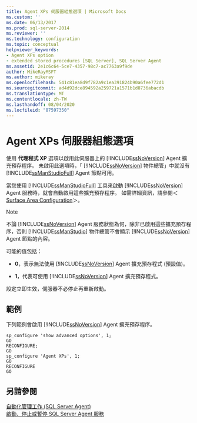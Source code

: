 ```yaml
---
title: Agent XPs 伺服器組態選項 | Microsoft Docs
ms.custom: ''
ms.date: 06/13/2017
ms.prod: sql-server-2014
ms.reviewer: ''
ms.technology: configuration
ms.topic: conceptual
helpviewer_keywords:
- Agent XPs option
- extended stored procedures [SQL Server], SQL Server Agent
ms.assetid: 2e1c6c64-5ce7-4357-98c7-ac7763a9f9de
author: MikeRayMSFT
ms.author: mikeray
ms.openlocfilehash: 541c81ea8d9f782a9c1ea391824b90a6fee772d1
ms.sourcegitcommit: ad4d92dce894592a259721a1571b1d8736abacdb
ms.translationtype: MT
ms.contentlocale: zh-TW
ms.lasthandoff: 08/04/2020
ms.locfileid: "87597350"
---
```

# <a name="agent-xps-server-configuration-option"></a>Agent XPs 伺服器組態選項
  使用 **代理程式 XP** 選項以啟用此伺服器上的 [!INCLUDE[ssNoVersion](../../includes/ssnoversion-md.md)] Agent 擴充預存程序。 未啟用此選項時，「 [!INCLUDE[ssNoVersion](../../includes/ssnoversion-md.md)] 物件總管」中就沒有 [!INCLUDE[ssManStudioFull](../../includes/ssmanstudiofull-md.md)] Agent 節點可用。  
  
 當您使用 [!INCLUDE[ssManStudioFull](../../includes/ssmanstudiofull-md.md)] 工具來啟動 [!INCLUDE[ssNoVersion](../../includes/ssnoversion-md.md)] Agent 服務時，就會自動啟用這些擴充預存程序。 如需詳細資訊，請參閱＜ [Surface Area Configuration](../../relational-databases/security/surface-area-configuration.md)＞。  
  
> [!NOTE]  
>  不論 [!INCLUDE[ssNoVersion](../../includes/ssnoversion-md.md)] Agent 服務狀態為何，除非已啟用這些擴充預存程序，否則 [!INCLUDE[ssManStudio](../../includes/ssmanstudio-md.md)] 物件總管不會顯示 [!INCLUDE[ssNoVersion](../../includes/ssnoversion-md.md)] Agent 節點的內容。  
  
 可能的值包括：  
  
-   **0**，表示無法使用 [!INCLUDE[ssNoVersion](../../includes/ssnoversion-md.md)] Agent 擴充預存程式 (預設值)。  
  
-   **1**，代表可使用 [!INCLUDE[ssNoVersion](../../includes/ssnoversion-md.md)] Agent 擴充預存程式。  
  
 設定立即生效，伺服器不必停止再重新啟動。  
  
## <a name="examples"></a>範例  
 下列範例會啟用 [!INCLUDE[ssNoVersion](../../includes/ssnoversion-md.md)] Agent 擴充預存程序。  
  
```  
sp_configure 'show advanced options', 1;  
GO  
RECONFIGURE;  
GO  
sp_configure 'Agent XPs', 1;  
GO  
RECONFIGURE  
GO  
```  
  
## <a name="see-also"></a>另請參閱  
 [自動化管理工作 &#40;SQL Server Agent&#41;](../../ssms/agent/sql-server-agent.md)   
 [啟動、停止或暫停 SQL Server Agent 服務](../../ssms/agent/start-stop-or-pause-the-sql-server-agent-service.md)  
  
  
